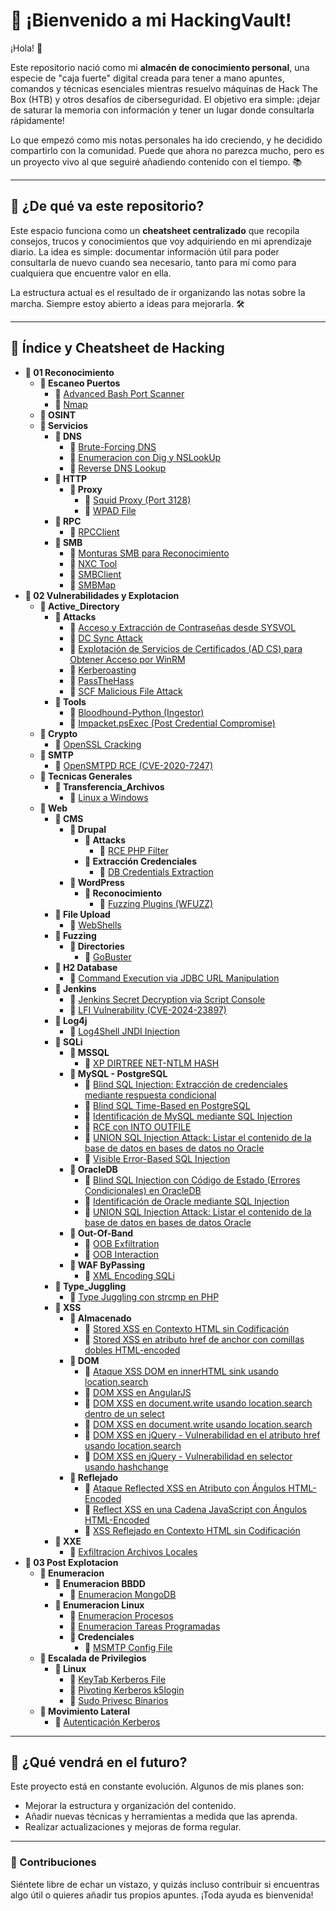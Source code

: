 # 🧠 ¡Bienvenido a mi HackingVault!

¡Hola! 👋

Este repositorio nació como mi **almacén de conocimiento personal**, una especie de "caja fuerte" digital creada para tener a mano apuntes, comandos y técnicas esenciales mientras resuelvo máquinas de Hack The Box (HTB) y otros desafíos de ciberseguridad. El objetivo era simple: ¡dejar de saturar la memoria con información y tener un lugar donde consultarla rápidamente!

Lo que empezó como mis notas personales ha ido creciendo, y he decidido compartirlo con la comunidad. Puede que ahora no parezca mucho, pero es un proyecto vivo al que seguiré añadiendo contenido con el tiempo. 📚

---

## 🚀 ¿De qué va este repositorio?

Este espacio funciona como un **cheatsheet centralizado** que recopila consejos, trucos y conocimientos que voy adquiriendo en mi aprendizaje diario. La idea es simple: documentar información útil para poder consultarla de nuevo cuando sea necesario, tanto para mí como para cualquiera que encuentre valor en ella.

La estructura actual es el resultado de ir organizando las notas sobre la marcha. Siempre estoy abierto a ideas para mejorarla. 🛠️

---

## 🎯 Índice y Cheatsheet de Hacking

[//]: # (HACKING_VAULT_INDEX_START)

* **📂 01 Reconocimiento**
  * **📂 Escaneo Puertos**
      * 📄 [Advanced Bash Port Scanner](01%20Reconocimiento/Escaneo%20Puertos/Advanced%20Bash%20Port%20Scanner.md)
      * 📄 [Nmap](01%20Reconocimiento/Escaneo%20Puertos/Nmap.md)
  * **📂 OSINT**
  * **📂 Servicios**
    * **📂 DNS**
        * 📄 [Brute-Forcing DNS](01%20Reconocimiento/Servicios/DNS/Brute-Forcing%20DNS.md)
        * 📄 [Enumeracion con Dig y NSLookUp](01%20Reconocimiento/Servicios/DNS/Enumeracion%20con%20Dig%20y%20NSLookUp.md)
        * 📄 [Reverse DNS Lookup](01%20Reconocimiento/Servicios/DNS/Reverse%20DNS%20Lookup.md)
    * **📂 HTTP**
      * **📂 Proxy**
          * 📄 [Squid Proxy (Port 3128)](01%20Reconocimiento/Servicios/HTTP/Proxy/Squid%20Proxy%20%28Port%203128%29.md)
          * 📄 [WPAD File](01%20Reconocimiento/Servicios/HTTP/Proxy/WPAD%20File.md)
    * **📂 RPC**
        * 📄 [RPCClient](01%20Reconocimiento/Servicios/RPC/RPCClient.md)
    * **📂 SMB**
        * 📄 [Monturas SMB para Reconocimiento](01%20Reconocimiento/Servicios/SMB/Monturas%20SMB%20para%20Reconocimiento.md)
        * 📄 [NXC Tool](01%20Reconocimiento/Servicios/SMB/NXC%20Tool.md)
        * 📄 [SMBClient](01%20Reconocimiento/Servicios/SMB/SMBClient.md)
        * 📄 [SMBMap](01%20Reconocimiento/Servicios/SMB/SMBMap.md)
* **📂 02 Vulnerabilidades y Explotacion**
  * **📂 Active_Directory**
    * **📂 Attacks**
        * 📄 [Acceso y Extracción de Contraseñas desde SYSVOL](02%20Vulnerabilidades%20y%20Explotacion/Active_Directory/Attacks/Acceso%20y%20Extracci%C3%B3n%20de%20Contrase%C3%B1as%20desde%20SYSVOL.md)
        * 📄 [DC Sync Attack](02%20Vulnerabilidades%20y%20Explotacion/Active_Directory/Attacks/DC%20Sync%20Attack.md)
        * 📄 [Explotación de Servicios de Certificados (AD CS) para Obtener Acceso por WinRM](02%20Vulnerabilidades%20y%20Explotacion/Active_Directory/Attacks/Explotaci%C3%B3n%20de%20Servicios%20de%20Certificados%20%28AD%20CS%29%20para%20Obtener%20Acceso%20por%20WinRM.md)
        * 📄 [Kerberoasting](02%20Vulnerabilidades%20y%20Explotacion/Active_Directory/Attacks/Kerberoasting.md)
        * 📄 [PassTheHass](02%20Vulnerabilidades%20y%20Explotacion/Active_Directory/Attacks/PassTheHass.md)
        * 📄 [SCF Malicious File Attack](02%20Vulnerabilidades%20y%20Explotacion/Active_Directory/Attacks/SCF%20Malicious%20File%20Attack.md)
    * **📂 Tools**
        * 📄 [Bloodhound-Python (Ingestor)](02%20Vulnerabilidades%20y%20Explotacion/Active_Directory/Tools/Bloodhound-Python%20%28Ingestor%29.md)
        * 📄 [Impacket.psExec (Post Credential Compromise)](02%20Vulnerabilidades%20y%20Explotacion/Active_Directory/Tools/Impacket.psExec%20%28Post%20Credential%20Compromise%29.md)
  * **📂 Crypto**
      * 📄 [OpenSSL Cracking](02%20Vulnerabilidades%20y%20Explotacion/Crypto/OpenSSL%20Cracking.md)
  * **📂 SMTP**
      * 📄 [OpenSMTPD RCE (CVE-2020-7247)](02%20Vulnerabilidades%20y%20Explotacion/SMTP/OpenSMTPD%20RCE%20%28CVE-2020-7247%29.md)
  * **📂 Tecnicas Generales**
    * **📂 Transferencia_Archivos**
        * 📄 [Linux a Windows](02%20Vulnerabilidades%20y%20Explotacion/Tecnicas%20Generales/Transferencia_Archivos/Linux%20a%20Windows.md)
  * **📂 Web**
    * **📂 CMS**
      * **📂 Drupal**
        * **📂 Attacks**
            * 📄 [RCE PHP Filter](02%20Vulnerabilidades%20y%20Explotacion/Web/CMS/Drupal/Attacks/RCE%20PHP%20Filter.md)
        * **📂 Extracción Credenciales**
            * 📄 [DB Credentials Extraction](02%20Vulnerabilidades%20y%20Explotacion/Web/CMS/Drupal/Extracci%C3%B3n%20Credenciales/DB%20Credentials%20Extraction.md)
      * **📂 WordPress**
        * **📂 Reconocimiento**
            * 📄 [Fuzzing Plugins (WFUZZ)](02%20Vulnerabilidades%20y%20Explotacion/Web/CMS/WordPress/Reconocimiento/Fuzzing%20Plugins%20%28WFUZZ%29.md)
    * **📂 File Upload**
        * 📄 [WebShells](02%20Vulnerabilidades%20y%20Explotacion/Web/File%20Upload/WebShells.md)
    * **📂 Fuzzing**
      * **📂 Directories**
          * 📄 [GoBuster](02%20Vulnerabilidades%20y%20Explotacion/Web/Fuzzing/Directories/GoBuster.md)
    * **📂 H2 Database**
        * 📄 [Command Execution via JDBC URL Manipulation](02%20Vulnerabilidades%20y%20Explotacion/Web/H2%20Database/Command%20Execution%20via%20JDBC%20URL%20Manipulation.md)
    * **📂 Jenkins**
        * 📄 [Jenkins Secret Decryption via Script Console](02%20Vulnerabilidades%20y%20Explotacion/Web/Jenkins/Jenkins%20Secret%20Decryption%20via%20Script%20Console.md)
        * 📄 [LFI Vulnerability (CVE-2024-23897)](02%20Vulnerabilidades%20y%20Explotacion/Web/Jenkins/LFI%20Vulnerability%20%28CVE-2024-23897%29.md)
    * **📂 Log4j**
        * 📄 [Log4Shell JNDI Injection](02%20Vulnerabilidades%20y%20Explotacion/Web/Log4j/Log4Shell%20JNDI%20Injection.md)
    * **📂 SQLi**
      * **📂 MSSQL**
          * 📄 [XP DIRTREE NET-NTLM HASH](02%20Vulnerabilidades%20y%20Explotacion/Web/SQLi/MSSQL/XP%20DIRTREE%20NET-NTLM%20HASH.md)
      * **📂 MySQL - PostgreSQL**
          * 📄 [Blind SQL Injection: Extracción de credenciales mediante respuesta condicional](02%20Vulnerabilidades%20y%20Explotacion/Web/SQLi/MySQL%20-%20PostgreSQL/Blind%20SQL%20Injection%3A%20Extracci%C3%B3n%20de%20credenciales%20mediante%20respuesta%20condicional.md)
          * 📄 [Blind SQL Time-Based en PostgreSQL](02%20Vulnerabilidades%20y%20Explotacion/Web/SQLi/MySQL%20-%20PostgreSQL/Blind%20SQL%20Time-Based%20en%20PostgreSQL.md)
          * 📄 [Identificación de MySQL mediante SQL Injection](02%20Vulnerabilidades%20y%20Explotacion/Web/SQLi/MySQL%20-%20PostgreSQL/Identificaci%C3%B3n%20de%20MySQL%20mediante%20SQL%20Injection.md)
          * 📄 [RCE con INTO OUTFILE](02%20Vulnerabilidades%20y%20Explotacion/Web/SQLi/MySQL%20-%20PostgreSQL/RCE%20con%20INTO%20OUTFILE.md)
          * 📄 [UNION SQL Injection Attack: Listar el contenido de la base de datos en bases de datos no Oracle](02%20Vulnerabilidades%20y%20Explotacion/Web/SQLi/MySQL%20-%20PostgreSQL/UNION%20SQL%20Injection%20Attack%3A%20Listar%20el%20contenido%20de%20la%20base%20de%20datos%20en%20bases%20de%20datos%20no%20Oracle.md)
          * 📄 [Visible Error-Based SQL Injection](02%20Vulnerabilidades%20y%20Explotacion/Web/SQLi/MySQL%20-%20PostgreSQL/Visible%20Error-Based%20SQL%20Injection.md)
      * **📂 OracleDB**
          * 📄 [Blind SQL Injection con Código de Estado (Errores Condicionales) en OracleDB](02%20Vulnerabilidades%20y%20Explotacion/Web/SQLi/OracleDB/Blind%20SQL%20Injection%20con%20C%C3%B3digo%20de%20Estado%20%28Errores%20Condicionales%29%20en%20OracleDB.md)
          * 📄 [Identificación de Oracle mediante SQL Injection](02%20Vulnerabilidades%20y%20Explotacion/Web/SQLi/OracleDB/Identificaci%C3%B3n%20de%20Oracle%20mediante%20SQL%20Injection.md)
          * 📄 [UNION SQL Injection Attack: Listar el contenido de la base de datos en bases de datos Oracle](02%20Vulnerabilidades%20y%20Explotacion/Web/SQLi/OracleDB/UNION%20SQL%20Injection%20Attack%3A%20Listar%20el%20contenido%20de%20la%20base%20de%20datos%20en%20bases%20de%20datos%20Oracle.md)
      * **📂 Out-Of-Band**
          * 📄 [OOB Exfiltration](02%20Vulnerabilidades%20y%20Explotacion/Web/SQLi/Out-Of-Band/OOB%20Exfiltration.md)
          * 📄 [OOB Interaction](02%20Vulnerabilidades%20y%20Explotacion/Web/SQLi/Out-Of-Band/OOB%20Interaction.md)
      * **📂 WAF ByPassing**
          * 📄 [XML Encoding SQLi](02%20Vulnerabilidades%20y%20Explotacion/Web/SQLi/WAF%20ByPassing/XML%20Encoding%20SQLi.md)
    * **📂 Type_Juggling**
        * 📄 [Type Juggling con strcmp en PHP](02%20Vulnerabilidades%20y%20Explotacion/Web/Type_Juggling/Type%20Juggling%20con%20strcmp%20en%20PHP.md)
    * **📂 XSS**
      * **📂 Almacenado**
          * 📄 [Stored XSS en Contexto HTML sin Codificación](02%20Vulnerabilidades%20y%20Explotacion/Web/XSS/Almacenado/Stored%20XSS%20en%20Contexto%20HTML%20sin%20Codificaci%C3%B3n.md)
          * 📄 [Stored XSS en atributo href de anchor con comillas dobles HTML-encoded](02%20Vulnerabilidades%20y%20Explotacion/Web/XSS/Almacenado/Stored%20XSS%20en%20atributo%20href%20de%20anchor%20con%20comillas%20dobles%20HTML-encoded.md)
      * **📂 DOM**
          * 📄 [Ataque XSS DOM en innerHTML sink usando location.search](02%20Vulnerabilidades%20y%20Explotacion/Web/XSS/DOM/Ataque%20XSS%20DOM%20en%20innerHTML%20sink%20usando%20location.search.md)
          * 📄 [DOM XSS en AngularJS](02%20Vulnerabilidades%20y%20Explotacion/Web/XSS/DOM/DOM%20XSS%20en%20AngularJS.md)
          * 📄 [DOM XSS en document.write usando location.search dentro de un select](02%20Vulnerabilidades%20y%20Explotacion/Web/XSS/DOM/DOM%20XSS%20en%20document.write%20usando%20location.search%20dentro%20de%20un%20select.md)
          * 📄 [DOM XSS en document.write usando location.search](02%20Vulnerabilidades%20y%20Explotacion/Web/XSS/DOM/DOM%20XSS%20en%20document.write%20usando%20location.search.md)
          * 📄 [DOM XSS en jQuery - Vulnerabilidad en el atributo href usando location.search](02%20Vulnerabilidades%20y%20Explotacion/Web/XSS/DOM/DOM%20XSS%20en%20jQuery%20-%20Vulnerabilidad%20en%20el%20atributo%20href%20usando%20location.search.md)
          * 📄 [DOM XSS en jQuery - Vulnerabilidad en selector usando hashchange](02%20Vulnerabilidades%20y%20Explotacion/Web/XSS/DOM/DOM%20XSS%20en%20jQuery%20-%20Vulnerabilidad%20en%20selector%20usando%20hashchange.md)
      * **📂 Reflejado**
          * 📄 [Ataque Reflected XSS en Atributo con Ángulos HTML-Encoded](02%20Vulnerabilidades%20y%20Explotacion/Web/XSS/Reflejado/Ataque%20Reflected%20XSS%20en%20Atributo%20con%20%C3%81ngulos%20HTML-Encoded.md)
          * 📄 [Reflect XSS en una Cadena JavaScript con Ángulos HTML-Encoded](02%20Vulnerabilidades%20y%20Explotacion/Web/XSS/Reflejado/Reflect%20XSS%20en%20una%20Cadena%20JavaScript%20con%20%C3%81ngulos%20HTML-Encoded.md)
          * 📄 [XSS Reflejado en Contexto HTML sin Codificación](02%20Vulnerabilidades%20y%20Explotacion/Web/XSS/Reflejado/XSS%20Reflejado%20en%20Contexto%20HTML%20sin%20Codificaci%C3%B3n.md)
    * **📂 XXE**
        * 📄 [Exfiltracion Archivos Locales](02%20Vulnerabilidades%20y%20Explotacion/Web/XXE/Exfiltracion%20Archivos%20Locales.md)
* **📂 03 Post Explotacion**
  * **📂 Enumeracion**
    * **📂 Enumeracion BBDD**
        * 📄 [Enumeracion MongoDB](03%20Post%20Explotacion/Enumeracion/Enumeracion%20BBDD/Enumeracion%20MongoDB.md)
    * **📂 Enumeracion Linux**
        * 📄 [Enumeracion Procesos](03%20Post%20Explotacion/Enumeracion/Enumeracion%20Linux/Enumeracion%20Procesos.md)
        * 📄 [Enumeracion Tareas Programadas](03%20Post%20Explotacion/Enumeracion/Enumeracion%20Linux/Enumeracion%20Tareas%20Programadas.md)
      * **📂 Credenciales**
          * 📄 [MSMTP Config File](03%20Post%20Explotacion/Enumeracion/Enumeracion%20Linux/Credenciales/MSMTP%20Config%20File.md)
  * **📂 Escalada de Privilegios**
    * **📂 Linux**
        * 📄 [KeyTab Kerberos File](03%20Post%20Explotacion/Escalada%20de%20Privilegios/Linux/KeyTab%20Kerberos%20File.md)
        * 📄 [Pivoting Kerberos k5login](03%20Post%20Explotacion/Escalada%20de%20Privilegios/Linux/Pivoting%20Kerberos%20k5login.md)
        * 📄 [Sudo Privesc Binarios](03%20Post%20Explotacion/Escalada%20de%20Privilegios/Linux/Sudo%20Privesc%20Binarios.md)
  * **📂 Movimiento Lateral**
      * 📄 [Autenticación Kerberos](03%20Post%20Explotacion/Movimiento%20Lateral/Autenticaci%C3%B3n%20Kerberos.md)

[//]: # (HACKING_VAULT_INDEX_END)

---

## 📅 ¿Qué vendrá en el futuro?

Este proyecto está en constante evolución. Algunos de mis planes son:
- Mejorar la estructura y organización del contenido.
- Añadir nuevas técnicas y herramientas a medida que las aprenda.
- Realizar actualizaciones y mejoras de forma regular.

---

### 🌟 Contribuciones

Siéntete libre de echar un vistazo, y quizás incluso contribuir si encuentras algo útil o quieres añadir tus propios apuntes. ¡Toda ayuda es bienvenida!